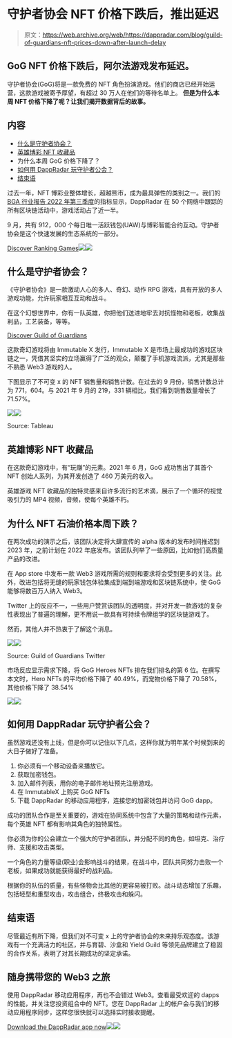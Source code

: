 # 守护者协会 NFT 价格下跌后，推出延迟

> 原文：<https://web.archive.org/web/https://dappradar.com/blog/guild-of-guardians-nft-prices-down-after-launch-delay>

## GoG NFT 价格下跌后，阿尔法游戏发布延迟。

守护者协会(GoG)将是一款免费的 NFT 角色扮演游戏。他们的商店已经开始运营，这款游戏被寄予厚望，有超过 30 万人在他们的等待名单上。 **但是为什么本周 NFT 价格下降了呢？让我们揭开数据背后的故事。**

## 内容

*   [什么是守护者协会？](https://web.archive.org/web/20230120063846/https://dappradar.com/blog/guild-of-guardians-nft-prices-down-after-launch-delay/#What-is-Guild-of-Guardians?-)
*   [英雄博彩 NFT 收藏品](https://web.archive.org/web/20230120063846/https://dappradar.com/blog/guild-of-guardians-nft-prices-down-after-launch-delay/#Heroes-Gaming-NFT-Collectibles)
*   为什么本周 GoG 价格下降了？
*   [如何用 DappRadar 玩守护者公会？](https://web.archive.org/web/20230120063846/https://dappradar.com/blog/guild-of-guardians-nft-prices-down-after-launch-delay/#How-to-play-Guild-of-Guardians-using-DappRadar?)
*   [结束语](https://web.archive.org/web/20230120063846/https://dappradar.com/blog/guild-of-guardians-nft-prices-down-after-launch-delay/#Closing-thoughts)

过去一年，NFT 博彩业整体增长，超越熊市，成为最具弹性的类别之一。我们的 [BGA 行业报告 2022 年第三季度](https://web.archive.org/web/20230120063846/https://dappradar.com/blog/dappradar-x-bga-games-report-q3-2022)的指标显示，DappRadar 在 50 个网络中跟踪的所有区块链活动中，游戏活动占了近一半。

9 月，共有 912，000 个每日唯一活跃钱包(UAW)与博彩智能合约互动。守护者协会是这个快速发展的生态系统的一部分。

[Discover Ranking Games](https://web.archive.org/web/20230120063846/https://dappradar.com/rankings/category/games)![](img/34aa80f70816d0812d07214e93f00ddd.png)![](img/943d3dbf37c7e7376a84ed99767d6678.png)

## **什么是守护者协会？**

《守护者协会》是一款激动人心的多人、奇幻、动作 RPG 游戏，具有开放的多人游戏功能，允许玩家相互互动和战斗。

在这个幻想世界中，你有一队英雄，你把他们送进地牢去对抗怪物和老板，收集战利品，工艺装备，等等。

[Discover Guild of Guardians](https://web.archive.org/web/20230120063846/https://dappradar.com/multichain/games/guild-of-guardians)

这款奇幻游戏将由 Immutable X 发行，Immutable X 是市场上最成功的游戏区块链之一，凭借其坚实的立场赢得了广泛的观众，颠覆了手机游戏流派，尤其是那些不熟悉 Web3 游戏的人。

下图显示了不可变 x 的 NFT 销售量和销售计数。在过去的 9 月份，销售计数总计为 771，604。与 2021 年 9 月的 219，331 辆相比，我们看到销售数量增长了 71.57%。

![](img/959ff4c5065fedcb42a898450d63e656.png)![](img/ff2ebe4100f843edabd19f562f4b4679.png)

Source: Tableau

## **英雄博彩 NFT 收藏品**

在这款奇幻游戏中，有“玩赚”的元素。2021 年 6 月，GoG 成功售出了其首个 NFT 创始人系列，为其开发创造了 460 万美元的收入。

英雄游戏 NFT 收藏品的独特灵感来自许多流行的艺术滴，展示了一个循环的视觉吸引力的 MP4 视频，音频，使每个英雄不朽。

## 为什么 NFT 石油价格本周下跌？

在两次成功的演示之后，该团队决定将大肆宣传的 alpha 版本的发布时间推迟到 2023 年，之前计划在 2022 年底发布。该团队列举了一些原因，比如他们高质量产品的改进。

在 App store 中发布一款 Web3 游戏所需的规则和要求将会受到更多的关注。此外，改进包括将无缝的玩家钱包体验集成到端到端游戏和区块链系统中，使 GoG 能够将数百万人纳入 Web3。

Twitter 上的反应不一，一些用户赞赏该团队的透明度，并对开发一款游戏的复杂性表现出了普遍的理解，更不用说一款具有可持续令牌组学的区块链游戏了。

然而，其他人并不热衷于了解这个消息。

![](img/47f007a76762b9489f7444d6bfb8e79e.png)![](img/49ef5937c2a78e9200cd9c02d3867d38.png)

Source: Guild of Guardians Twitter

市场反应显示需求下降，将 GoG Heroes NFTs 排在我们排名的第 6 位。在撰写本文时，Hero NFTs 的平均价格下降了 40.49%，而宠物价格下降了 70.58%，其他价格下降了 38.54%

[](https://web.archive.org/web/20230120063846/https://dappradar.com/nft/collections/protocol/immutablex)[![](img/92ea45475525e3eec01b461159df0fc8.png)<picture>![](img/da257ef323165eacc30d507b1bf8fc32.png)</picture>](https://web.archive.org/web/20230120063846/https://dappradar.com/nft/collections/protocol/immutablex)

## 如何用 DappRadar 玩守护者公会？

虽然游戏还没有上线，但是你可以记住以下几点，这样你就为明年某个时候到来的大日子做好了准备。

1.  你必须有一个移动设备来播放它。
2.  获取加密钱包。
3.  加入邮件列表，用你的电子邮件地址预先注册游戏。
4.  在 ImmutableX 上购买 GoG NFTs
5.  下载 DappRadar 的移动应用程序，连接您的加密钱包并访问 GoG dapp。

成功的团队合作是至关重要的，游戏在协同系统中包含了大量的策略和动作元素，每个英雄 NFT 都有影响其角色的独特属性。

你必须为你的公会建立一个强大的守护者团队，并分配不同的角色，如坦克、治疗师、支援和攻击类型。

一个角色的力量等级(职业)会影响战斗的结果，在战斗中，团队共同努力击败一个老板，如果成功就能获得最好的战利品。

根据你的队伍的质量，有些怪物会比其他的更容易被打败。战斗动态增加了乐趣，包括轻型和重型攻击，攻击组合，终极攻击和躲闪。

## 结束语

尽管最近有所下降，但我们对不可变 x 上的守护者协会的未来持乐观态度。该游戏有一个充满活力的社区，并与育碧、沙盒和 Yield Guild 等领先品牌建立了稳固的合作关系，表明了对其长期成功的坚定承诺。

## 随身携带您的 Web3 之旅

使用 DappRadar 移动应用程序，再也不会错过 Web3。查看最受欢迎的 dapps 的性能，并关注您投资组合中的 NFT。您在 DappRadar 上的帐户会与我们的移动应用程序同步，这样您很快就可以选择实时接收提醒。

[Download the DappRadar app now](https://web.archive.org/web/20230120063846/https://dappradar.app.link/blog)[](https://web.archive.org/web/20230120063846/https://play.google.com/store/apps/details?id=com.portfolio.dappradar)[![](img/a3634373d68930c5d4e8a7fce618f91f.png)<picture>![](img/b4aecea5c1f24c6813c9d8b5c702b416.png)</picture>](https://web.archive.org/web/20230120063846/https://play.google.com/store/apps/details?id=com.portfolio.dappradar)
